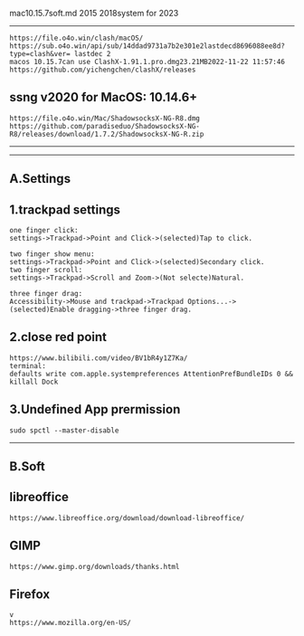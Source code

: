 mac10.15.7soft.md
2015 2018system for 2023

---
```
https://file.o4o.win/clash/macOS/
https://sub.o4o.win/api/sub/14ddad9731a7b2e301e2lastdecd8696088ee8d?type=clash&ver= lastdec 2 
macos 10.15.7can use ClashX-1.91.1.pro.dmg23.21MB2022-11-22 11:57:46
https://github.com/yichengchen/clashX/releases
```
## ssng v2020 for MacOS: 10.14.6+
```
https://file.o4o.win/Mac/ShadowsocksX-NG-R8.dmg
https://github.com/paradiseduo/ShadowsocksX-NG-R8/releases/download/1.7.2/ShadowsocksX-NG-R.zip
```

---



---
A.Settings
---
## 1.trackpad settings
```
one finger click:
settings->Trackpad->Point and Click->(selected)Tap to click.
```
```
two finger show menu:
settings->Trackpad->Point and Click->(selected)Secondary click.
two finger scroll:
settings->Trackpad->Scroll and Zoom->(Not selecte)Natural.
```
```
three finger drag:
Accessibility->Mouse and trackpad->Trackpad Options...->(selected)Enable dragging->three finger drag.
```

## 2.close red point
```
https://www.bilibili.com/video/BV1bR4y1Z7Ka/
terminal:
defaults write com.apple.systempreferences AttentionPrefBundleIDs 0 && killall Dock
```
## 3.Undefined App prermission
```
sudo spctl --master-disable
```
---
B.Soft
---

## libreoffice
```
https://www.libreoffice.org/download/download-libreoffice/

```
## GIMP
```
https://www.gimp.org/downloads/thanks.html
```
## Firefox
```
v
https://www.mozilla.org/en-US/
```
